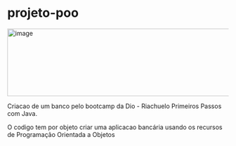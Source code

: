 # projeto-poo
<img width="698" height="154" alt="image" src="https://github.com/user-attachments/assets/72ce52bc-71c8-450b-91d8-16f81a179d65" />

Criacao de um banco pelo bootcamp da Dio - Riachuelo Primeiros Passos com Java.

O codigo tem por objeto criar uma aplicacao bancária usando os recursos de Programação Orientada a Objetos
